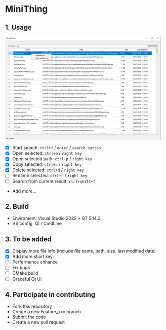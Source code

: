 # MiniThing

## 1. Usage
![Usage](./Docs/Pictures/Usage.png)

- [x] Start search: `ctrl+f` / `enter` / `search button`
- [x] Open selected: `ctrl+o` / `right key`
- [x] Open selected path: `ctrl+p` / `right key`
- [x] Copy selected: `ctrl+c` / `right key`
- [x] Delete selected: `ctrl+d` / `right key`
- [ ] Rename selected: `ctrl+r` / `right key`
- [ ] Search from current result: `ctrl+shift+f`
- Add more...

## 2. Build
- Enviroment: Visual Studio 2022 + QT 5.14.2
- VS config: Qt / CmdLine

## 3. To be added
- [x] Display more file info (include file name, path, size, last modified date)
- [x] Add more short key
- [ ] Perfermance enhance
- [ ] Fix bugs
- [ ] CMake build
- [ ] Graceful Qt UI

## 4. Participate in contributing
- Fork this repository
- Create a new Feature_xxx branch
- Submit the code
- Create a new pull request